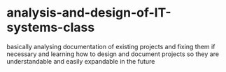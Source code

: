 # analysis-and-design-of-IT-systems-class
basically analysing documentation of existing projects and fixing them if necessary and learning how to design and document projects so they are understandable and easily expandable in the future
